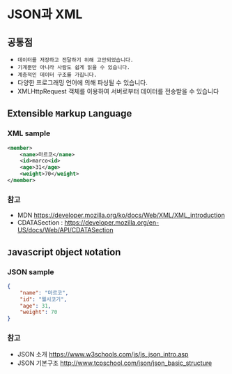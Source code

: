 # JSON과 XML

## 공통점

* `데이터를 저장하고 전달하기 위해 고안되었습니다.`
* `기계뿐만 아니라 사람도 쉽게 읽을 수 있습니다.`
* `계층적인 데이터 구조를 가집니다.`
* 다양한 프로그래밍 언어에 의해 파싱될 수 있습니다.
* XMLHttpRequest 객체를 이용하여 서버로부터 데이터를 전송받을 수 있습니다

## E`X`tensible `M`arkup `L`anguage

### XML sample

``` xml
<member>
    <name>마르코</name>
    <id>marco<id>
    <age>31</age>
    <weight>70</weight>
</member>
```

### 참고

* MDN <https://developer.mozilla.org/ko/docs/Web/XML/XML_introduction>
* CDATASection : <https://developer.mozilla.org/en-US/docs/Web/API/CDATASection>

## `J`ava`S`cript `O`bject `N`otation

### JSON sample

```json
{
    "name": "마르코",
    "id": "웰시코기",
    "age": 31,
    "weight": 70
}
```

### 참고

* JSON 소개 <https://www.w3schools.com/js/js_json_intro.asp>
* JSON 기본구조 <http://www.tcpschool.com/json/json_basic_structure>
